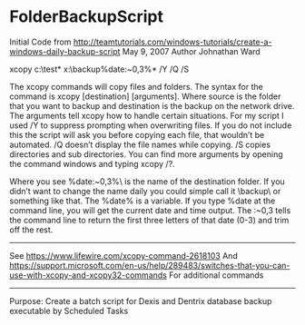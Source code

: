 # FolderBackupScript
Initial Code from
http://teamtutorials.com/windows-tutorials/create-a-windows-daily-backup-script 
May 9, 2007
Author Johnathan Ward

xcopy c:\test\* x:\backup\%date:~0,3%\* /Y /Q /S

The xcopy commands will copy files and folders. The syntax for the command is xcopy [destination] [arguments]. Where source is the folder that you want to backup and destination is the backup on the network drive. The arguments tell xcopy how to handle certain situations. For my script I used /Y to suppress prompting when overwriting files. If you do not include this the script will ask you before copying each file, that wouldn’t be automated. /Q doesn’t display the file names while copying. /S copies directories and sub directories. You can find more arguments by opening the command windows and typing xcopy /?.

Where you see \%date:~0,3%\ is the name of the destination folder. If you didn’t want to change the name daily you could simple call it \backup\ or something like that. The %date% is a variable. If you type %date at the command line, you will get the current date and time output. The :~0,3 tells the command line to return the first three letters of that date (0-3) and trim off the rest.

----
See 
https://www.lifewire.com/xcopy-command-2618103 And 
https://support.microsoft.com/en-us/help/289483/switches-that-you-can-use-with-xcopy-and-xcopy32-commands
For additional commands

---
Purpose:
Create a batch script for Dexis and Dentrix database backup executable by Scheduled Tasks
